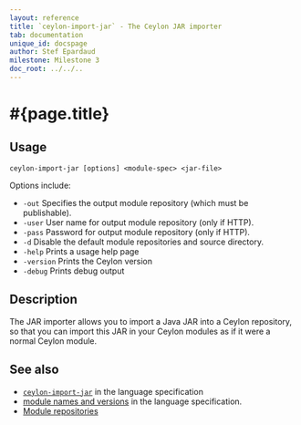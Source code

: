 ```yaml
---
layout: reference
title: `ceylon-import-jar` - The Ceylon JAR importer
tab: documentation
unique_id: docspage
author: Stef Epardaud
milestone: Milestone 3
doc_root: ../../..
---
```


# #{page.title}

## Usage 

<!-- lang: none -->
    ceylon-import-jar [options] <module-spec> <jar-file>

Options include:

* `-out` Specifies the output module repository (which must be publishable).
* `-user` User name for output module repository (only if HTTP).
* `-pass` Password for output module repository (only if HTTP).
* `-d` Disable the default module repositories and source directory. <!-- m4 -->
* `-help` Prints a usage help page
* `-version` Prints the Ceylon version
* `-debug` Prints debug output

## Description

The JAR importer allows you to import a Java JAR into a Ceylon repository, so
that you can import this JAR in your Ceylon modules as if it were a normal
Ceylon module.  

## See also

* [`ceylon-import-jar`](#{page.doc_root}/#{site.urls.spec_relative}#jarimporter) in the language specification
* [module names and versions](#{page.doc_root}/#{site.urls.spec_relative}#modulenamesandversionidentifiers) in the language specification.
* [Module repositories](../../repository)